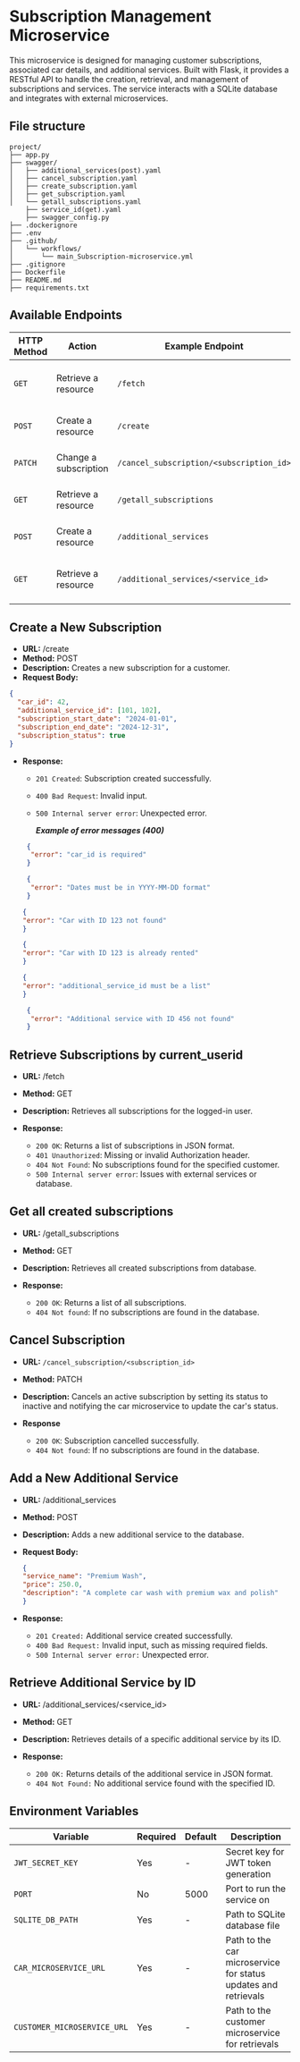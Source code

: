 # Subscription Management Microservice

This microservice is designed for managing customer subscriptions, associated car details, and additional services. Built with Flask, it provides a RESTful API to handle the creation, retrieval, and management of subscriptions and services. The service interacts with a SQLite database and integrates with external microservices.


## File structure
```
project/
├── app.py                   
├── swagger/                 
│   ├── additional_services(post).yaml          
│   ├── cancel_subscription.yaml           
│   ├── create_subscription.yaml        
│   ├── get_subscription.yaml    
│   └── getall_subscriptions.yaml
    ├── service_id(get).yaml    
    ├── swagger_config.py    
├── .dockerignore            
├── .env                     
├── .github/                 
│   └── workflows/           
│       └── main_Subscription-microservice.yml 
├── .gitignore               
├── Dockerfile               
├── README.md                
├── requirements.txt
```



## Available Endpoints

| HTTP Method | Action             | Example Endpoint     | Notes                                   |
|-------------|--------------------|----------------------|-----------------------------------------|
| `GET`       | Retrieve a resource| `/fetch`             | Fetch a users subscription based on JWT |
| `POST`      | Create a resource  | `/create`            | Register a new subscription.            |
| `PATCH`     | Change a subscription| `/cancel_subscription/<subscription_id>`| Change status for a subscription.|
| `GET`       | Retrieve a resource| `/getall_subscriptions`             | Get all created subscriptions |
| `POST`      | Create a resource  | `/additional_services`            | Create an additional service.            |
| `GET`     | Retrieve a resource| `/additional_services/<service_id>`| Get an additional service by ID.|




## Create a New Subscription
  - **URL:** /create
  - **Method:** POST
  - **Description:** Creates a new subscription for a customer.
  - **Request Body:**

  ```json
  {
    "car_id": 42,
    "additional_service_id": [101, 102],
    "subscription_start_date": "2024-01-01",
    "subscription_end_date": "2024-12-31",
    "subscription_status": true
  }
  ```
- **Response:**
  - `201 Created`: Subscription created successfully.
  - `400 Bad Request`: Invalid input.
  - `500 Internal server error`: Unexpected error.

    ***Example of error messages (400)***
    

  ```json
   {
    "error": "car_id is required"
   }
  ```
  
  ```json
   {
    "error": "Dates must be in YYYY-MM-DD format"
   }
    ```
  
    ```json
   {
    "error": "Car with ID 123 not found"
   }
    ```
  
     ```json
   {
    "error": "Car with ID 123 is already rented"
   }
    ```
  
     ```json
   {
    "error": "additional_service_id must be a list"
   }
    ```
  
  ```json
   {
    "error": "Additional service with ID 456 not found"
   }
    ```     


## Retrieve Subscriptions by current_userid
  - **URL:** /fetch
  - **Method:** GET
  - **Description:** Retrieves all subscriptions for the logged-in user. 
 
- **Response:**
  - `200 OK`: Returns a list of subscriptions in JSON format.
  - `401 Unauthorized`: Missing or invalid Authorization header.
  - `404 Not Found`: No subscriptions found for the specified customer.
  - `500 Internal server error`: Issues with external services or database.



## Get all created subscriptions
  - **URL:** /getall_subscriptions
  - **Method:** GET
  - **Description:** Retrieves all created subscriptions from database.

- **Response:**
  - `200 OK`: Returns a list of all subscriptions.    
  - `404 Not found`: If no subscriptions are found in the database.



## Cancel Subscription
  - **URL:** `/cancel_subscription/<subscription_id>`
  - **Method:** PATCH
  - **Description:** Cancels an active subscription by setting its status to inactive and notifying the car microservice to update the car's status.

  - **Response**
    - `200 OK`: Subscription cancelled successfully.
    - `404 Not found`: If no subscriptions are found in the database.




## Add a New Additional Service 
- **URL:** /additional_services
- **Method:** POST
- **Description:** Adds a new additional service to the database.
- **Request Body:**

    ```json
    {
    "service_name": "Premium Wash",
    "price": 250.0,
    "description": "A complete car wash with premium wax and polish"
    }
    ```

- **Response:**
  - `201 Created:` Additional service created successfully.
  - `400 Bad Request:` Invalid input, such as missing required fields.
  - `500 Internal server error:` Unexpected error.

  

## Retrieve Additional Service by ID
  - **URL:** /additional_services/<service_id>
  - **Method:** GET
  - **Description:** Retrieves details of a specific additional service by its ID.

- **Response:**
  - `200 OK:` Returns details of the additional service in JSON format.
  - `404 Not Found:` No additional service found with the specified ID.



## Environment Variables
| Variable | Required | Default | Description |
|----------|----------|---------|-------------|
| `JWT_SECRET_KEY` | Yes | - | Secret key for JWT token generation |
| `PORT` | No | 5000 | Port to run the service on |
| `SQLITE_DB_PATH` | Yes | - | Path to SQLite database file |
| `CAR_MICROSERVICE_URL` | Yes | - | Path to the car microservice for status updates and retrievals |
|`CUSTOMER_MICROSERVICE_URL` | Yes | - | Path to the customer microservice for retrievals |
